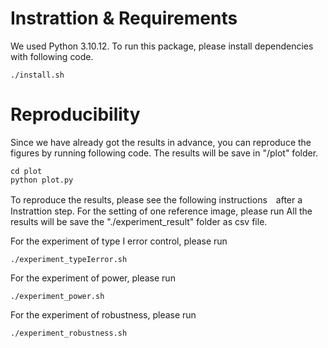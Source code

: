 # Instrattion & Requirements
We used Python 3.10.12. To run this package, please install dependencies with following code.

```
./install.sh
```

# Reproducibility
Since we have already got the results in advance, you can reproduce the figures by running following code. 
The results will be save in "/plot" folder.
```
cd plot
python plot.py
```

To reproduce the results, please see the following instructions　after a Instrattion step.
For the setting of one reference image, please run
All the results will be save the "./experiment_result" folder as csv file.

For the experiment of type I error control, please run
```
./experiment_typeIerror.sh
```

For the experiment of power, please run
```
./experiment_power.sh
```

For the experiment of robustness, please run
```
./experiment_robustness.sh
```